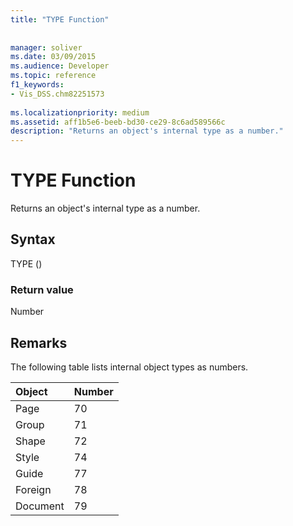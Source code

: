 ```yaml
---
title: "TYPE Function"
 
 
manager: soliver
ms.date: 03/09/2015
ms.audience: Developer
ms.topic: reference
f1_keywords:
- Vis_DSS.chm82251573
 
ms.localizationpriority: medium
ms.assetid: aff1b5e6-beeb-bd30-ce29-8c6ad589566c
description: "Returns an object's internal type as a number."
---
```


# TYPE Function

Returns an object's internal type as a number. 
  
## Syntax

TYPE ()
  
### Return value

Number
  
## Remarks

The following table lists internal object types as numbers.
  
|**Object**|**Number**|
|:-----|:-----|
|Page  <br/> |70  <br/> |
|Group  <br/> |71  <br/> |
|Shape  <br/> |72  <br/> |
|Style  <br/> |74  <br/> |
|Guide  <br/> |77  <br/> |
|Foreign  <br/> |78  <br/> |
|Document  <br/> |79  <br/> |
   

